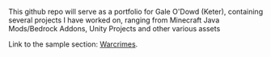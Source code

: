 This github repo will serve as a portfolio for Gale O'Dowd (Keter), containing several projects I have worked on, ranging from Minecraft Java Mods/Bedrock Addons, Unity Projects and other various assets

Link to the sample section: [Warcrimes](contents/unity/warcrimes%20builds/about.md).
